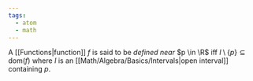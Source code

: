```yaml
---
tags:
  - atom
  - math
---
```

A [[Functions|function]] $f$ is said to be *defined near* $p \in \R$ iff $I\setminus \{ p \} \subseteq \text{dom}(f)$ where $I$ is an [[Math/Algebra/Basics/Intervals|open interval]] containing $p$.